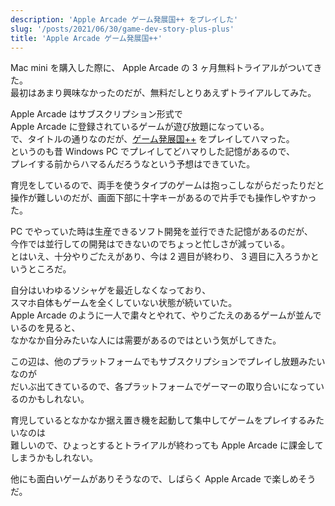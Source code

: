 ```yaml
---
description: 'Apple Arcade ゲーム発展国++ をプレイした'
slug: '/posts/2021/06/30/game-dev-story-plus-plus'
title: 'Apple Arcade ゲーム発展国++'
---
```


Mac mini を購入した際に、 Apple Arcade の 3 ヶ月無料トライアルがついてきた。  
最初はあまり興味なかったのだが、無料だしとりあえずトライアルしてみた。

Apple Arcade はサブスクリプション形式で  
Apple Arcade に登録されているゲームが遊び放題になっている。  
で、タイトルの通りなのだが、[ゲーム発展国++](https://apps.apple.com/jp/app/id1557657042) をプレイしてハマった。  
というのも昔 Windows PC でプレイしてどハマりした記憶があるので、  
プレイする前からハマるんだろうなという予想はできていた。

育児をしているので、両手を使うタイプのゲームは抱っこしながらだったりだと  
操作が難しいのだが、画面下部に十字キーがあるので片手でも操作しやすかった。

PC でやっていた時は生産できるソフト開発を並行できた記憶があるのだが、  
今作では並行しての開発はできないのでちょっと忙しさが減っている。  
とはいえ、十分やりごたえがあり、今は 2 週目が終わり、 3 週目に入ろうかというところだ。

自分はいわゆるソシャゲを最近しなくなっており、  
スマホ自体もゲームを全くしていない状態が続いていた。  
Apple Arcade のように一人で粛々とやれて、やりごたえのあるゲームが並んでいるのを見ると、  
なかなか自分みたいな人には需要があるのではという気がしてきた。

この辺は、他のプラットフォームでもサブスクリプションでプレイし放題みたいなのが  
だいぶ出てきているので、各プラットフォームでゲーマーの取り合いになっているのかもしれない。

育児しているとなかなか据え置き機を起動して集中してゲームをプレイするみたいなのは  
難しいので、ひょっとするとトライアルが終わっても Apple Arcade に課金してしまうかもしれない。

他にも面白いゲームがありそうなので、しばらく Apple Arcade で楽しめそうだ。
